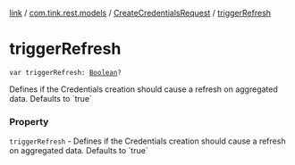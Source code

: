 [link](../../index.md) / [com.tink.rest.models](../index.md) / [CreateCredentialsRequest](index.md) / [triggerRefresh](./trigger-refresh.md)

# triggerRefresh

`var triggerRefresh: `[`Boolean`](https://kotlinlang.org/api/latest/jvm/stdlib/kotlin/-boolean/index.html)`?`

Defines if the Credentials creation should cause a refresh on aggregated data. Defaults to &#x60;true&#x60;

### Property

`triggerRefresh` - Defines if the Credentials creation should cause a refresh on aggregated data. Defaults to &#x60;true&#x60;